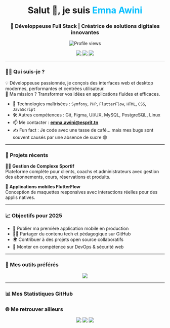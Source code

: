 <h1 align="center">Salut 👋, je suis <span style="color:#00bfff;">Emna Awini</span></h1>
<h3 align="center">🚀 Développeuse Full Stack | Créatrice de solutions digitales innovantes</h3>

<p align="center">
  <img src="https://komarev.com/ghpvc/?username=emna-awini&label=Profile%20views&color=0e75b6&style=flat" alt="Profile views" />
</p>

<p align="center">
  <a href="https://github.com/emna-awini?tab=followers">
    <img src="https://img.shields.io/github/followers/emna-awini?label=Followers&style=social" />
  </a>
  <a href="https://linkedin.com/in/emna-awini">
    <img src="https://img.shields.io/badge/LinkedIn-Emna%20Awini-blue?logo=linkedin" />
  </a>
  <a href="mailto:emna.awini@esprit.tn">
    <img src="https://img.shields.io/badge/Email-Contact-red?logo=gmail" />
  </a>
</p>

---

### 👩‍💻 Qui suis-je ?

💡 Développeuse passionnée, je conçois des interfaces web et desktop modernes, performantes et centrées utilisateur.  
🎯 Ma mission ? Transformer vos idées en applications fluides et efficaces.

- 🧠 Technologies maîtrisées : `Symfony`, `PHP`, `FlutterFlow`, `HTML`, `CSS`, `JavaScript`
- 🛠️ Autres compétences : Git, Figma, UI/UX, MySQL, PostgreSQL, Linux
- 📫 Me contacter : **emna.awini@esprit.tn**
- ✍️ Fun fact : Je code avec une tasse de café... mais mes bugs sont souvent causés par une absence de sucre 😄

---

### 🎯 Projets récents

🚴‍♀️ **Gestion de Complexe Sportif**  
Plateforme complète pour clients, coachs et administrateurs avec gestion des abonnements, cours, réservations et produits.

📱 **Applications mobiles FlutterFlow**  
Conception de maquettes responsives avec interactions réelles pour des applis natives.

---

### 📈 Objectifs pour 2025

- 🚀 Publier ma première application mobile en production
- 👩‍🏫 Partager du contenu tech et pédagogique sur GitHub
- 🌍 Contribuer à des projets open source collaboratifs
- 🔧 Monter en compétence sur DevOps & sécurité web

---

### 🧰 Mes outils préférés

<p align="center">
  <img src="https://skillicons.dev/icons?i=html,css,js,php,symfony,flutter,figma,github,git,vscode,linux,postgres,mysql" />
</p>

---

### 📊 Mes Statistiques GitHub



### 🌐 Me retrouver ailleurs

<p align="center">
  <a href="https://www.linkedin.com/in/emma-awini-49b9671ba/"><img src="https://img.shields.io/badge/LinkedIn-Emna%20Awini-blue?logo=linkedin" /></a>
  <a href="https://github.com/emna-awini"><img src="https://img.shields.io/badge/GitHub-emna--awini-black?logo=github" /></a>
  <a href="mailto:emna.awini@esprit.tn"><img src="https://img.shields.io/badge/Email-Contact-red?logo=gmail" /></a>
</p>
